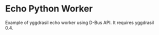Echo Python Worker
==================

Example of yggdrasil echo worker using D-Bus API. It requires yggdrasil 0.4.